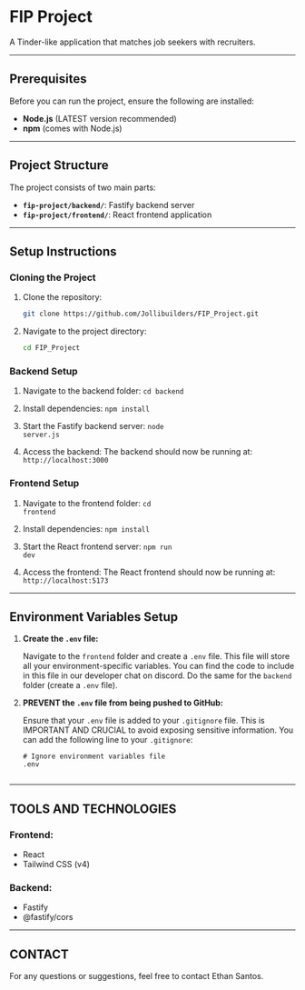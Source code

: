 # FIP Project

A Tinder-like application that matches job seekers with recruiters.

---

## Prerequisites

Before you can run the project, ensure the following are installed:

- **Node.js** (LATEST version recommended)
- **npm** (comes with Node.js)

---

## Project Structure

The project consists of two main parts:

- **`fip-project/backend/`**: Fastify backend server  
- **`fip-project/frontend/`**: React frontend application

---

## Setup Instructions

### Cloning the Project

1. Clone the repository:
   ```bash
   git clone https://github.com/Jollibuilders/FIP_Project.git

2. Navigate to the project directory:
   ```bash
   cd FIP_Project

### Backend Setup

1. Navigate to the backend folder:
<code>cd backend</code>

2. Install dependencies:
<code>npm install</code> 

3. Start the Fastify backend server:
<code>node server.js</code> 

4. Access the backend: The backend should now be running at: `http://localhost:3000`

### Frontend Setup

1. Navigate to the frontend folder:
<code>cd frontend</code> 

2. Install dependencies:
<code>npm install</code> 

3. Start the React frontend server:
<code>npm run dev</code> 

4. Access the frontend: The React frontend should now be running at: `http://localhost:5173`

--- 

## Environment Variables Setup

1. **Create the `.env` file:**

   Navigate to the `frontend` folder and create a `.env` file. This file will store all your environment-specific variables. You can find the code to include in this file in our developer chat on discord.
   Do the same for the `backend` folder (create a `.env` file).

3. **PREVENT the `.env` file from being pushed to GitHub:**

   Ensure that your `.env` file is added to your `.gitignore` file. This is IMPORTANT AND CRUCIAL to avoid exposing sensitive information. You can add the following line to your `.gitignore`:

   ```gitignore
   # Ignore environment variables file
   .env


---

## TOOLS AND TECHNOLOGIES

### Frontend:

- React
- Tailwind CSS (v4)

### Backend:

- Fastify
- @fastify/cors

---

## CONTACT

For any questions or suggestions, feel free to contact Ethan Santos.
